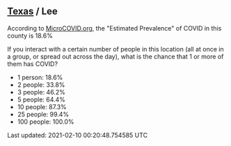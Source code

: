 
## [Texas](/united-states/texas) / Lee

According to [MicroCOVID.org](http://microcovid.org),
the "Estimated Prevalence" of COVID in this county is 18.6%

If you interact with a certain number of people in this location
(all at once in a group, or spread out across the day), what is the chance that
1 or more of them has COVID?

- 1 person: 18.6%
- 2 people: 33.8%
- 3 people: 46.2%
- 5 people: 64.4%
- 10 people: 87.3%
- 25 people: 99.4%
- 100 people: 100.0%

Last updated: 2021-02-10 00:20:48.754585 UTC
